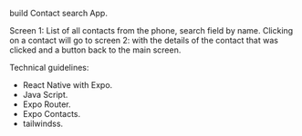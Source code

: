 build Contact search App.

 Screen 1: List of all contacts from the phone, 
 search field by name. Clicking on a contact will go to 
 screen 2: with the details of the contact that was clicked 
 and a button back to the main screen.

Technical guidelines:
  - React Native with Expo.
  - Java Script.
  - Expo Router.
  - Expo Contacts.
  - tailwindss.

